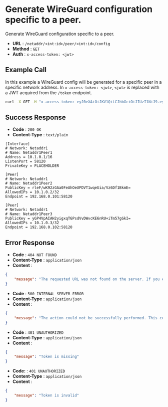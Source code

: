 # Generate WireGuard configuration specific to a peer.
Generate WireGuard configuration specific to a peer.

- **URL** : `/netaddr/<int:id>/peer/<int:id>/config`
- **Method** : `GET`
- **Auth** : `x-access-token: <jwt>`

## Example Call
In this example a WireGuard config will be generated for a specific peer in a specific network address. In `x-access-token: <jwt>`, `<jwt>` is replaced with a JWT acquired from the `/token` endpoint.

```sh
curl -X GET -H "x-access-token: eyJ0eXAiOiJKV1QiLCJhbGciOiJIUzI1NiJ9.eyJpZCI6MSwiZXhwIjoxNjE2ODQ2MTk5LjY2OTg4MTZ9.CMUrx135QNlUH0NsKO8rXg724dcQjhHPuPyptBwxP4U" http://wgmeshapi/api/netaddr/1/peer/1/config
```

## Success Response
- **Code** : `200 OK`
- **Content-Type** : `text/plain`

```
[Interface]
# Network: Netaddr1
# Name: Netaddr1Peer1
Address = 10.1.0.1/16
ListenPort = 58120
PrivateKey = PLACEHOLDER

[Peer]
# Network: Netaddr1
# Name: Netaddr1Peer2
PublicKey = rleF/wK92zGAa0FeAhOeUPDVT1wqeUia/Vz6Df1BkmE=
AllowedIPs = 10.1.0.2/32
Endpoint = 192.168.0.101:58120

[Peer]
# Network: Netaddr1
# Name: Netaddr1Peer3
PublicKey = yGP4VpAIAH2yigxqTGPsdVvDWvcKE6nRU+iTm57gGkI=
AllowedIPs = 10.1.0.3/32
Endpoint = 192.168.0.102:58120
```

## Error Response
- **Code** : `404 NOT FOUND`
- **Content-Type** : `application/json`
- **Content** :

```json
{
    "message": "The requested URL was not found on the server. If you entered the URL manually please check your spelling and try again."
}
```

- **Code** : `500 INTERNAL SERVER ERROR`
- **Content-Type** : `application/json`
- **Content** :

```json
{
    "message": "The action could not be successfully performed. This could be due to unique constraints in the database, or the database not being available."
}
```

- **Code** : `401 UNAUTHORIZED`
- **Content-Type** : `application/json`
- **Content** :

```json
{
    "message": "Token is missing"
}
```

- **Code:** : `401 UNAUTHORIZED`
- **Content-Type** : `application/json`
- **Content** :

```json
{
    "message": "Token is invalid"
}
```
